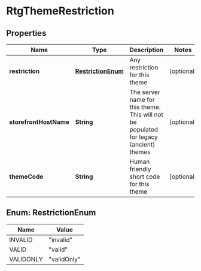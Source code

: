 
# RtgThemeRestriction

## Properties
Name | Type | Description | Notes
------------ | ------------- | ------------- | -------------
**restriction** | [**RestrictionEnum**](#RestrictionEnum) | Any restriction for this theme |  [optional]
**storefrontHostName** | **String** | The server name for this theme.  This will not be populated for legacy (ancient) themes |  [optional]
**themeCode** | **String** | Human friendly short code for this theme |  [optional]


<a name="RestrictionEnum"></a>
## Enum: RestrictionEnum
Name | Value
---- | -----
INVALID | &quot;invalid&quot;
VALID | &quot;valid&quot;
VALIDONLY | &quot;validOnly&quot;



